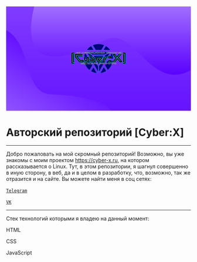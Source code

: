 <code>![Logo](/Logo%20Cyber%20X.png "Cyber:X")</code> 

# Авторский репозиторий [Cyber:X]

***
Добро пожаловать на мой скромный репозиторий! Возможно, вы уже знакомы с моим проектом https://cyber-x.ru, на котором рассказывается о Linux. Тут, в этом репозитории, я шагнул совершенно в иную сторону, в веб, да и в целом в разработку, что, возможно, так же отразится и на сайте. 
Вы можете найти меня в соц сетях:

<code>[Telegram](https://t.me/Cyber_X_Linux)
</code>

<code>[VK](https://vk.com/cyber_x_corp)
</code>
***
Стек технологий которыми я владею на данный момент:

HTML

CSS

JavaScript
